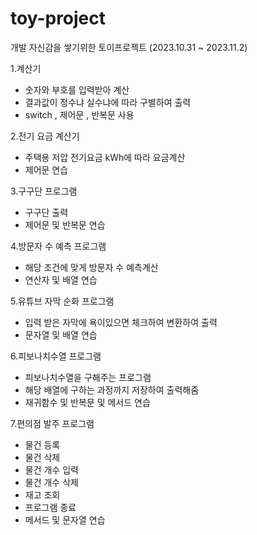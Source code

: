 # toy-project
개발 자신감을 쌓기위한 토이프로젝트 (2023.10.31 ~ 2023.11.2)

1.계산기 
  - 숫자와 부호를 입력받아 계산
  - 결과값이 정수냐 실수냐에 따라 구별하여 출력
  - switch , 제어문 , 반복문 사용

2.전기 요금 계산기
  - 주택용 저압 전기요금 kWh에 따라 요금계산
  - 제어문 연습

3.구구단 프로그램
  - 구구단 출력
  - 제어문 및 반복문 연습

4.방문자 수 예측 프로그램
  - 해당 조건에 맞게 방문자 수 예측계산
  - 연산자 및 배열 연습

5.유튜브 자막 순화 프로그램
  - 입력 받은 자막에 욕이있으면 체크하여 변환하여 출력
  - 문자열 및 배열 연습

6.피보나치수열 프로그램
  - 피보나치수열을 구해주는 프로그램
  - 해당 배열에 구하는 과정까지 저장하여 출력해줌
  - 재귀함수 및 반복문 및 메서드 연습

7.편의점 발주 프로그램
  - 물건 등록
  - 물건 삭제
  - 물건 개수 입력
  - 물건 개수 삭제
  - 재고 조회
  - 프로그램 종료
  - 메서드 및 문자열 연습

